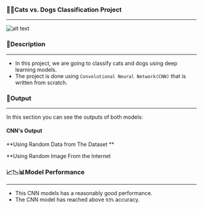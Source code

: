 ### 🐶🐱Cats vs. Dogs Classification Project
---

![alt text](/demo/miscellaneous/Cats-Dogs-Classification-deep-learning.gif)

### 📄Description
---
* In this project, we are going to classify cats and dogs using deep learning models.
* The project is done using `Convolutional Neural Network(CNN)` that is written from scratch.

### 📕Output
---
In this section you can see the outputs of both models:
#### CNN's Output
**Using Random Data from The Dataset **


**Using Random Image From the Internet



### 📈📉📊Model Performance
---
* This CNN models has a reasonably good performance.
* The CNN model has reached above `93%` accuracy.



